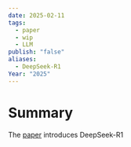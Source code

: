 ```yaml
---
date: 2025-02-11
tags:
  - paper
  - wip
  - LLM
publish: "false"
aliases:
  - DeepSeek-R1
Year: "2025"
---
```

# Summary
The [paper](https://arxiv.org/abs/2501.12948) introduces DeepSeek-R1

<!---
# Background
## What is the problem? Why does it matter?


## What is the current status?


# Solution/Approach


# Experiments and Results



 # Next steps
-->
